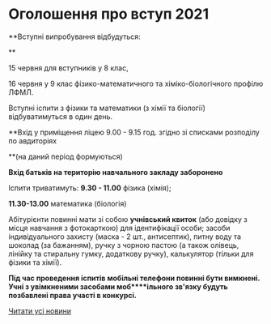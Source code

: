 # Оголошення про вступ 2021

**Вступні випробування відбудуться:

**

15 червня для вступників у 8 клас,

16 червня у 9 клас фізико-математичного та хіміко-біологічного профілю ЛФМЛ.

Вступні іспити з фізики та математики (з хімії та біології) відбуватимуться в один день.

**Вхід у приміщення ліцею 9.00 - 9.15 год. згідно зі списками розподілу по авдиторіях

**(на даний період формуються)

**Вхід батьків на територію навчального закладу заборонено**

Іспити триватимуть: **9.30 - 11.00** фізика (хімія);

**11.30-13.00** математика (біологія)

Абітурієнти повинні мати зі собою **учнівський квиток** (або довідку з місця навчання з фотокарткою) для ідентифікації особи; засоби індивідуального захисту (маска - 2 шт., антисептик), питну воду та шоколад (за бажанням), ручку з чорною пастою (а також олівець, лінійку та стиральну гумку, додаткову ручку), калькулятор (тільки для фізики та хімії).

**Під час проведення іспитів мобільні телефони повинні бути вимкнені. Учні з увімкненими засобами моб****ільного зв'язку будуть позбавлені права участі в конкурсі.**

[Читати усі новини](/news)
